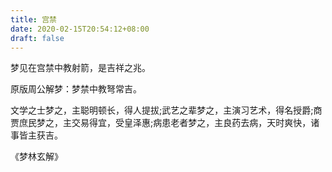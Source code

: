 ```yaml
---
title: 宫禁
date: 2020-02-15T20:54:12+08:00
draft: false
---
```


梦见在宫禁中教射箭，是吉祥之兆。

原版周公解梦：梦禁中教弩常吉。

文学之士梦之，主聪明顿长，得人提拔;武艺之辈梦之，主演习艺术，得名授爵;商贾庶民梦之，主交易得宜，受皇泽惠;病患老者梦之，主良药去病，天时爽快，诸事皆主获吉。

《梦林玄解》